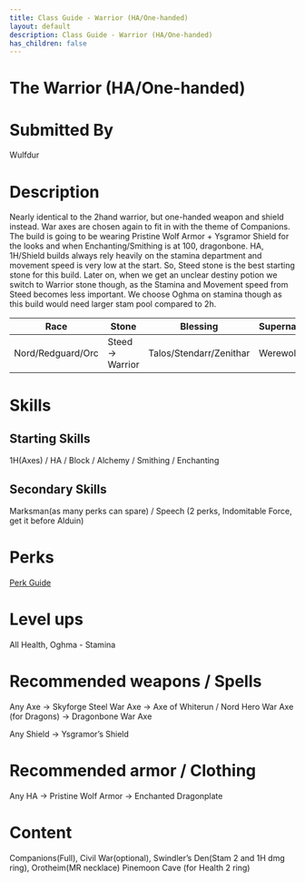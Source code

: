 ```yaml
---
title: Class Guide - Warrior (HA/One-handed)
layout: default
description: Class Guide - Warrior (HA/One-handed)
has_children: false
---
```


# The Warrior (HA/One-handed)

# Submitted By

Wulfdur

# Description

Nearly identical to the 2hand warrior, but one-handed weapon and shield instead. War axes are chosen again to fit in with the theme of Companions. The build is going to be wearing Pristine Wolf Armor + Ysgramor Shield for the looks and when Enchanting/Smithing is at 100, dragonbone. HA, 1H/Shield builds always rely heavily on the stamina department and movement speed is very low at the start. So, Steed stone is the best starting stone for this build. Later on, when we get an unclear destiny potion we switch to Warrior stone though, as the Stamina and Movement speed from Steed becomes less important. We choose Oghma on stamina though as this build would need larger stam pool compared to 2h.

Race | Stone | Blessing | Supernatural
|--|--|--|--|
Nord/Redguard/Orc | Steed -> Warrior | Talos/Stendarr/Zenithar | Werewolf

# Skills

## Starting Skills

1H(Axes) / HA / Block / Alchemy / Smithing / Enchanting 

## Secondary Skills

Marksman(as many perks can spare) / Speech (2 perks, Indomitable Force, get it before Alduin)

# Perks

[Perk Guide](https://banananaut.github.io/NannerPlanner/?p=1&b=AgEAAAEoJwAAWgVLBQVLClAFBVBLBQVLBTIPMAYKDergAA8AAAAAAA_wAw4AABA5xwNgAABAAAAFAAAA)

# Level ups

All Health, Oghma - Stamina

# Recommended weapons / Spells

Any Axe -> Skyforge Steel War Axe -> Axe of Whiterun / Nord Hero War Axe (for Dragons) -> Dragonbone War Axe 

Any Shield -> Ysgramor’s Shield

# Recommended armor / Clothing

Any HA -> Pristine Wolf Armor -> Enchanted Dragonplate

# Content 

Companions(Full), Civil War(optional), Swindler’s Den(Stam 2 and 1H dmg ring), Orotheim(MR necklace) Pinemoon Cave (for Health 2 ring)